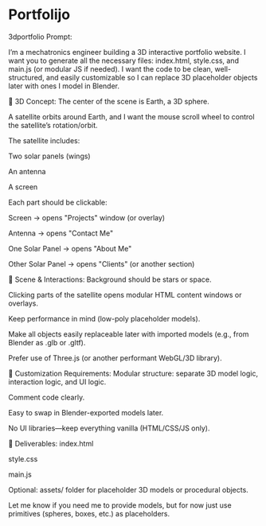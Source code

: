 # Portfolijo
3dportfolio
Prompt:

I’m a mechatronics engineer building a 3D interactive portfolio website. I want you to generate all the necessary files: index.html, style.css, and main.js (or modular JS if needed). I want the code to be clean, well-structured, and easily customizable so I can replace 3D placeholder objects later with ones I model in Blender.

🔧 3D Concept:
The center of the scene is Earth, a 3D sphere.

A satellite orbits around Earth, and I want the mouse scroll wheel to control the satellite’s rotation/orbit.

The satellite includes:

Two solar panels (wings)

An antenna

A screen

Each part should be clickable:

Screen → opens "Projects" window (or overlay)

Antenna → opens "Contact Me"

One Solar Panel → opens "About Me"

Other Solar Panel → opens "Clients" (or another section)

🌌 Scene & Interactions:
Background should be stars or space.

Clicking parts of the satellite opens modular HTML content windows or overlays.

Keep performance in mind (low-poly placeholder models).

Make all objects easily replaceable later with imported models (e.g., from Blender as .glb or .gltf).

Prefer use of Three.js (or another performant WebGL/3D library).

🧩 Customization Requirements:
Modular structure: separate 3D model logic, interaction logic, and UI logic.

Comment code clearly.

Easy to swap in Blender-exported models later.

No UI libraries—keep everything vanilla (HTML/CSS/JS only).

📁 Deliverables:
index.html

style.css

main.js

Optional: assets/ folder for placeholder 3D models or procedural objects.

Let me know if you need me to provide models, but for now just use primitives (spheres, boxes, etc.) as placeholders.
